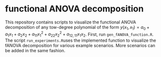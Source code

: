 # functional ANOVA decomposition
This repository contains scripts to visualize the functional ANOVA decomposition
of any tow-degree polynomial of the form
$y(x_1, x_1) = a_0 + a_1 x_1 + a_2 x_2 + a_{11} x_1^2 + a_{22} x_2^2 + a_{12, 11}x_1x_2$.
First, run `gen_fANOVA_function.R`. The script `run_experiments.R`uses the implemented function
to visualize the fANOVA decomposition for various example scenarios. More scenarios can be added in the same fashion.